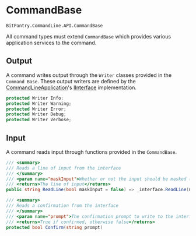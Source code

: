 # CommandBase
```BitPantry.CommandLine.API.CommandBase```

All command types must extend ```CommandBase``` which provides various application services to the command.

## Output

A command writes output through the ```Writer``` classes provided in the ```Command Base```. These output writers are defined by the [CommandLineApplication](CommandLineApplication.md)'s [IInterface](IInterface.md) implementation.

```cs
protected Writer Info;
protected Writer Warning;
protected Writer Error;
protected Writer Debug;
protected Writer Verbose;
```

## Input
A command reads input through functions provided in the ```CommandBase```.

```cs
/// <summary>
/// Reads a line of input from the interface
/// </summary>
/// <param name="maskInput">Whether or not the input should be masked (for user interfaces where input is being typed in)</param>
/// <returns>The line of input</returns>
public string ReadLine(bool maskInput = false) => _interface.ReadLine(maskInput);
```

```cs
/// <summary>
/// Reads a confirmation from the interface
/// </summary>
/// <param name="prompt">The confirmation prompt to write to the interface</param>
/// <returns>True if confirmed, otherwise false</returns>
protected bool Confirm(string prompt)
```